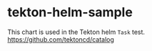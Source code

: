 # tekton-helm-sample

This chart is used in the Tekton helm `Task` test. https://github.com/tektoncd/catalog
